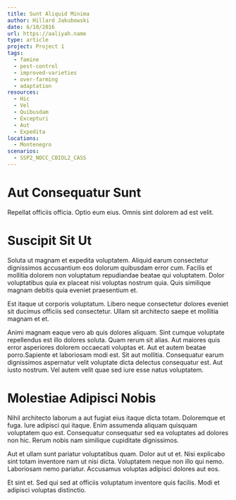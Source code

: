 ```yaml
---
title: Sunt Aliquid Minima
author: Hillard Jakubowski
date: 6/10/2016
url: https://aaliyah.name
type: article
project: Project 1
tags:
  - famine
  - pest-control
  - improved-varieties
  - over-farming
  - adaptation
resources:
  - Hic
  - Vel
  - Quibusdam
  - Excepturi
  - Aut
  - Expedita
locations:
  - Montenegro
scenarios:
  - SSP2_NOCC_CBIOL2_CASS
---
```


# Aut Consequatur Sunt
Repellat officiis officia. Optio eum eius. Omnis sint dolorem ad est velit.

# Suscipit Sit Ut
Soluta ut magnam et expedita voluptatem. Aliquid earum consectetur dignissimos accusantium eos dolorum quibusdam error cum. Facilis et mollitia dolorem non voluptatum repudiandae beatae qui voluptatem. Dolor voluptatibus quia ex placeat nisi voluptas nostrum quia. Quis similique magnam debitis quia eveniet praesentium et.
 Est itaque ut corporis voluptatum. Libero neque consectetur dolores eveniet sit ducimus officiis sed consectetur. Ullam sit architecto saepe et mollitia magnam et et.
 Animi magnam eaque vero ab quis dolores aliquam. Sint cumque voluptate repellendus est illo dolores soluta. Quam rerum sit alias. Aut maiores quis error asperiores dolorem occaecati voluptas et. Aut et autem beatae porro.Sapiente et laboriosam modi est. Sit aut mollitia. Consequatur earum dignissimos aspernatur velit voluptate dicta delectus consequatur est. Aut iusto nostrum. Vel autem velit quae sed iure esse natus voluptatem.

# Molestiae Adipisci Nobis
Nihil architecto laborum a aut fugiat eius itaque dicta totam. Doloremque et fuga. Iure adipisci qui itaque. Enim assumenda aliquam quisquam voluptatem quo est. Consequatur consequatur sed ea voluptates ad dolores non hic. Rerum nobis nam similique cupiditate dignissimos.
 Aut et ullam sunt pariatur voluptatibus quam. Dolor aut ut et. Nisi explicabo sint totam inventore nam ut nisi dicta. Voluptatem neque non illo qui nemo. Laboriosam nemo pariatur. Accusamus voluptas adipisci dolores aut eos.
 Et sint et. Sed qui sed at officiis voluptatum inventore quis facilis. Modi et adipisci voluptas distinctio.

